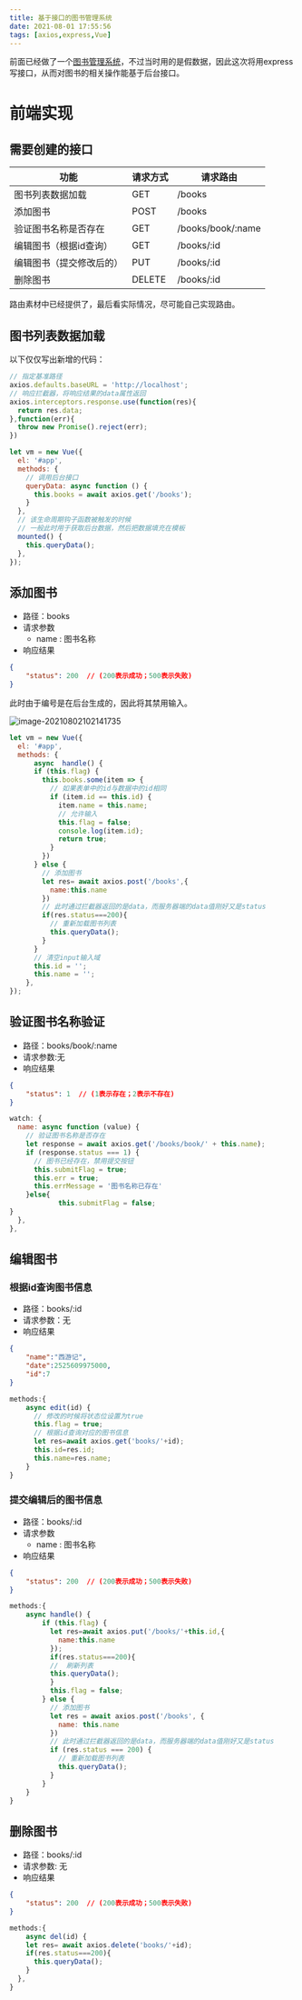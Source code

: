 ```yaml
---
title: 基于接口的图书管理系统
date: 2021-08-01 17:55:56
tags: [axios,express,Vue]
---
```


前面已经做了一个[图书管理系统](https://jiaqicoder.com/2021/07/30/Vue%E5%B0%8F%E6%A1%88%E4%BE%8B-%E5%9B%BE%E4%B9%A6%E7%AE%A1%E7%90%86%E7%B3%BB%E7%BB%9F/)，不过当时用的是假数据，因此这次将用express写接口，从而对图书的相关操作能基于后台接口。

# 前端实现

## 需要创建的接口

| 功能                     | 请求方式 | 请求路由          |
| ------------------------ | -------- | ----------------- |
| 图书列表数据加载         | GET      | /books            |
| 添加图书                 | POST     | /books            |
| 验证图书名称是否存在     | GET      | /books/book/:name |
| 编辑图书（根据id查询）   | GET      | /books/:id        |
| 编辑图书（提交修改后的） | PUT      | /books/:id        |
| 删除图书                 | DELETE   | /books/:id        |

路由素材中已经提供了，最后看实际情况，尽可能自己实现路由。

## 图书列表数据加载

以下仅仅写出新增的代码：

````js
// 指定基准路径
axios.defaults.baseURL = 'http://localhost';
// 响应拦截器，将响应结果的data属性返回
axios.interceptors.response.use(function(res){
  return res.data;
},function(err){
  throw new Promise().reject(err);
})

let vm = new Vue({
  el: '#app',
  methods: {
    // 调用后台接口
    queryData: async function () {
      this.books = await axios.get('/books');
    }
  },
  // 该生命周期钩子函数被触发的时候
  // 一般此时用于获取后台数据，然后把数据填充在模板
  mounted() {
    this.queryData();
  },
});
````

## 添加图书

- 路径：books
- 请求参数
    + name : 图书名称
- 响应结果

```json
{
    "status": 200  // (200表示成功；500表示失败)
}
```

此时由于编号是在后台生成的，因此将其禁用输入。

![image-20210802102141735](https://gitee.com/zyxbj/image-warehouse/raw/master/pics/20210802102148.png)

```js
let vm = new Vue({
  el: '#app',
  methods: {
      async  handle() {
      if (this.flag) {
        this.books.some(item => {
          // 如果表单中的id与数据中的id相同
          if (item.id == this.id) {
            item.name = this.name;
            // 允许输入
            this.flag = false;
            console.log(item.id);
            return true;
          }
        })
      } else {
        // 添加图书
        let res= await axios.post('/books',{
          name:this.name
        })
        // 此时通过拦截器返回的是data，而服务器端的data值刚好又是status
        if(res.status===200){
          // 重新加载图书列表
          this.queryData();
        }
      }
      // 清空input输入域
      this.id = '';
      this.name = '';
    },
});
```

## 验证图书名称验证

- 路径：books/book/:name
- 请求参数:无
- 响应结果

```json
{
    "status": 1  // (1表示存在；2表示不存在)
}
```

```js
watch: {
  name: async function (value) {
    // 验证图书名称是否存在
    let response = await axios.get('/books/book/' + this.name);
    if (response.status === 1) {
      // 图书已经存在，禁用提交按钮
      this.submitFlag = true;
      this.err = true;
      this.errMessage = '图书名称已存在'
    }else{
            this.submitFlag = false;
}
  },
},
```

## 编辑图书

### 根据id查询图书信息

- 路径：books/:id
- 请求参数：无
- 响应结果

```json
{
    "name":"西游记",
    "date":2525609975000,
    "id":7
}
```

```js
methods:{
    async edit(id) {
      // 修改的时候将状态位设置为true
      this.flag = true;
      // 根据id查询对应的图书信息
      let res=await axios.get('books/'+id);
      this.id=res.id;
      this.name=res.name;
	}
}
```

### 提交编辑后的图书信息

- 路径：books/:id
- 请求参数
    + name : 图书名称
- 响应结果

```json
{
    "status": 200  // (200表示成功；500表示失败)
}
```

```js
methods:{
	async handle() {
	    if (this.flag) {
	      let res=await axios.put('/books/'+this.id,{
	        name:this.name
	      });
	      if(res.status===200){
	      //  刷新列表
	      this.queryData();
	      }
	      this.flag = false;
	    } else {
	      // 添加图书
	      let res = await axios.post('/books', {
	        name: this.name
	      })
	      // 此时通过拦截器返回的是data，而服务器端的data值刚好又是status
	      if (res.status === 200) {
	        // 重新加载图书列表
	        this.queryData();
	      }
	    }
	}
}
```

## 删除图书
- 路径：books/:id
- 请求参数: 无
- 响应结果

```json
{
    "status": 200  // (200表示成功；500表示失败)
}
```

```js
methods:{
    async del(id) {
    let res= await axios.delete('books/'+id);
    if(res.status===200){
      this.queryData();
    }
  },
}
```

